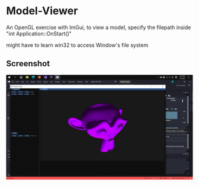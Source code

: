 # Model-Viewer

An OpenGL exercise with ImGui, to view a model, specify the filepath inside "int Application::OnStart()"

might have to learn win32 to access Window's file system


## Screenshot
![alt text](https://github.com/1ByteCookie/Model-Viewer/blob/master/screentshots/screenshot.png)
